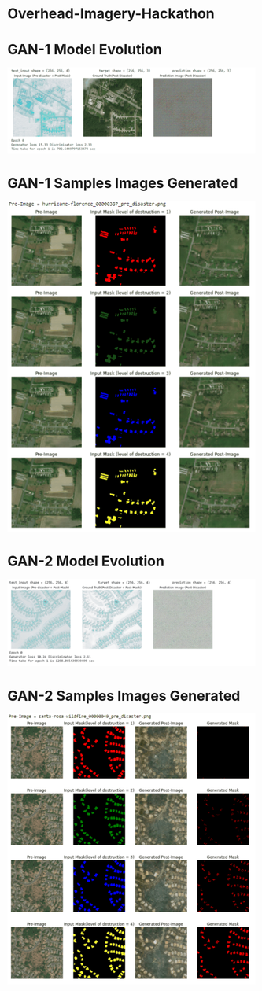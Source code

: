 # Overhead-Imagery-Hackathon




# GAN-1 Model Evolution
![GAN-1 Model Evolution](gifs/gif_GAN_1.gif)


# GAN-1 Samples Images Generated
![GAN-1 Samples Generated](gifs/gif_GAN_1_1775.gif)

# GAN-2 Model Evolution
![GAN-2 Model Evolution](gifs/gif_GAN_2.gif)

# GAN-2 Samples Images Generated
![GAN-2 Samples Generated](gifs/gif_GAN_2_500.gif)



